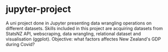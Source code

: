 # jupyter-project
A uni project done in Jupyter presenting data wrangling operations on different datasets. Skills included in this project are acquiring datasets from StatsNZ API, webscraping, data wrangling, relational dataset and visualisation (ggplot). 
Objective: what factors affectes New Zealand's GDP during Covid?

